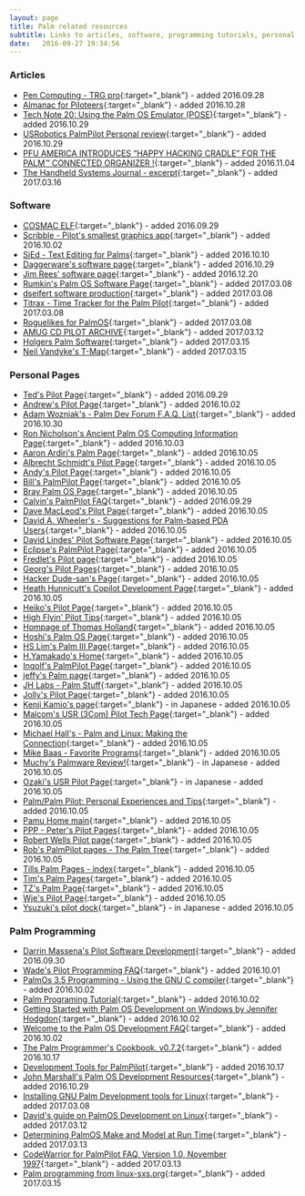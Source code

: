 ```yaml
---
layout: page
title: Palm related resources
subtitle: Links to articles, software, programming tutorials, personal pages etc.
date:   2016-09-27 19:34:56
---
```


### Articles
* [Pen Computing - TRG pro](http://web.archive.org/web/19991129054030/http://www.pencomputing.com/palm/Reviews/trgpro.html){:target="_blank"} - added 2016.09.28
* [Almanac for Piloteers](http://web.archive.org/web/19990220215404/http://www.item.ntnu.no/~csurgay/pilot/almanac.html){:target="_blank"} - added 2016.10.28
* [Tech Note 20: Using the Palm OS Emulator (POSE)](http://web.archive.org/web/20161003205104/https://www.nsbasic.com/palm/info/technotes/TN20.htm){:target="_blank"} - added 2016.10.29
* [USRobotics PalmPilot Personal review](http://web.archive.org/web/20160218185026/http://www.engadget.com/2012/04/01/usrobotics-palmpilot-personal-review/){:target="_blank"} - added 2016.10.29
* [PFU AMERICA INTRODUCES “HAPPY HACKING CRADLE” FOR THE PALM™ CONNECTED ORGANIZER !](http://web.archive.org/web/20000301200155/http://www.pfuca.com/news/new_crad.html){:target="_blank"} - added 2016.11.04
* [The Handheld Systems Journal - excerpt](http://web.archive.org/web/19970710163742/http://www.cdpubs.com/excerpts.html){:target="_blank"} - added 2017.03.16

### Software      
* [COSMAC ELF](http://web.archive.org/web/20141224202616/http://www.cosmacelf.com/tinyelf.htm){:target="_blank"} - added 2016.09.29
* [Scribble - Pilot's smallest graphics app](http://web.archive.org/web/19981205214849/http://www.iosphere.net/~howlett/pilot/scribble.html){:target="_blank"} - added 2016.10.02
* [SiEd - Text Editing for Palms](https://web.archive.org/web/20070323092635/http://benroe.com/sied/index.php){:target="_blank"} - added 2016.10.10
* [Daggerware's software page](http://web.archive.org/web/19980127125152/http://www.daggerware.com/){:target="_blank"} - added 2016.10.29
* [Jim Rees' software page](http://web.archive.org/web/20161220091747/http://www.citi.umich.edu/u/rees/pilot/){:target="_blank"} - added 2016.12.20
* [Rumkin's Palm OS Software Page](http://web.archive.org/web/20150916201027/http://rumkin.com/software/palm/){:target="_blank"} - added 2017.03.08
* [dseifert software production](http://web.archive.org/web/20020803005339/http://www.dseifert.de/){:target="_blank"} - added 2017.03.08
* [Titrax - Time Tracker for the Palm Pilot](http://web.archive.org/web/20040608005141/http://www.titrax.com/){:target="_blank"} - added 2017.03.08
* [Roguelikes for PalmOS](http://web.archive.org/web/20140730190000/http://roguelike-palm.sourceforge.net/){:target="_blank"} - added 2017.03.08
* [AMUG CD PILOT ARCHIVE](http://web.archive.org/web/19970211093211/http://cdrom.amug.org/http/pilot/pilot.html){:target="_blank"} - added 2017.03.12
* [Holgers Palm Software](http://web.archive.org/web/20160210165417/http://klawitter.de/palm/index.html){:target="_blank"} - added 2017.03.15
* [Neil Vandyke's T-Map](http://www.neilvandyke.org/t-map/){:target="_blank"} - added 2017.03.15

### Personal Pages
* [Ted's Pilot Page](http://web.archive.org/web/19981203160903/http://web.mit.edu/tytso/www/pilot/index.html){:target="_blank"} - added 2016.09.29
* [Andrew's Pilot Page](http://web.archive.org/web/19981206010148/http://www.iosphere.net/~howlett/pilot/){:target="_blank"} - added 2016.10.02
* [Adam Wozniak's - Palm Dev Forum F.A.Q. List](http://web.archive.org/web/20010224202514/http://wozniak.dnsalias.org/~adam/PalmFAQ.html){:target="_blank"} - added 2016.10.30
* [Ron Nicholson's Ancient Palm OS Computing Information Page](http://web.archive.org/web/20141224194937/http://www.nicholson.com/rhn/palm.html){:target="_blank"} - added 2016.10.03
* [Aaron Ardiri's Palm Page](http://web.archive.org/web/20010718130351/http://www.ardiri.com/index.php?redir=palm){:target="_blank"} - added 2016.10.05
* [Albrecht Schmidt's Pilot Page](http://www.teco.edu/~albrecht/handheld/){:target="_blank"} - added 2016.10.05
* [Andy's Pilot Page](http://web.archive.org/web/19980702045119/http://www.pilotpage.com/){:target="_blank"} - added 2016.10.05
* [Bill's PalmPilot Page](http://web.archive.org/web/19971021171107/http://www.electronhut.com/pilot/){:target="_blank"} - added 2016.10.05
* [Bray Palm OS Page](http://web.archive.org/web/20150104101218/http://davidbray.org/palm/){:target="_blank"} - added 2016.10.05
* [Calvin's PalmPilot FAQ](http://web.archive.org/web/19980115010500/http://pilotfaq.com/){:target="_blank"} - added 2016.09.29
* [Dave MacLeod's Pilot Page](http://web.archive.org/web/19990420202243/http://www.netcomuk.co.uk/~davmac/pilot.htm){:target="_blank"} - added 2016.10.05
* [David A. Wheeler's - Suggestions for Palm-based PDA Users](http://web.archive.org/web/20141224222752/http://www.dwheeler.com/palm-suggest.html){:target="_blank"} - added 2016.10.05
* [David Lindes' Pilot Software Page](http://web.archive.org/web/20150404200052/http://www.daveltd.com/pilot/){:target="_blank"} - added 2016.10.05
* [Eclipse's PalmPilot Page](http://web.archive.org/web/20160131195959/http://www.urbin.net/EWW/etext/eclipse/palmpilot.html){:target="_blank"} - added 2016.10.05
* [Fredlet's Pilot page](http://web.archive.org/web/20000612005129/http://www.fredlet.com/palm/pilot.htm){:target="_blank"} - added 2016.10.05
* [Georg's Pilot Pages](http://web.archive.org/web/19990224124200/http://www.westfalen.de/hugo/forth/index.html){:target="_blank"} - added 2016.10.05
* [Hacker Dude-san's Page](http://web.archive.org/web/20000816154147/http://www.tt.rim.or.jp/~tatsushi/){:target="_blank"} - added 2016.10.05
* [Heath Hunnicutt's Copilot Development Page](http://web.archive.org/web/19980110140321/http://ofb.net/~heath/pilot/copilot/){:target="_blank"} - added 2016.10.05
* [Heiko's Pilot Page](http://web.archive.org/web/19971210205617/http://www.fh-flensburg.de/iam/Studiengang/Studenten/HeikoHansen/#About){:target="_blank"} - added 2016.10.05
* [High Flyin' Pilot Tips](http://web.archive.org/web/20000606162205/http://www.novadesign.com/kermit/index.htm){:target="_blank"} - added 2016.10.05
* [Hompage of Thomas Holland](http://web.archive.org/web/20150709171634/http://www.innot.de/){:target="_blank"} - added 2016.10.05
* [Hoshi's Palm OS Page](http://web.archive.org/web/20090609090324/http://www.sra.co.jp/people/hoshi/palmos/){:target="_blank"} - added 2016.10.05
* [HS Lim's Palm III Page](http://web.archive.org/web/20141228204048/http://lhs1701.tripod.com/palmiii/lhspalm3.htm){:target="_blank"} - added 2016.10.05
* [H.Yamakado's Home](http://web.archive.org/web/20091204172234/http://www001.upp.so-net.ne.jp/h-yama/index-e.htm){:target="_blank"} - added 2016.10.05
* [Ingolf's PalmPilot Page](http://web.archive.org/web/20010404060552/http://www.geocities.com/SiliconValley/Campus/1719/){:target="_blank"} - added 2016.10.05
* [jeffy's Palm page](http://web.archive.org/web/20150112185602/http://tomecat.com/jeffy/palm.html){:target="_blank"} - added 2016.10.05
* [JH Labs - Palm Stuff](http://web.archive.org/web/20160125232320/http://www.jhlabs.com/palm/){:target="_blank"} - added 2016.10.05
* [Jolly's Pilot Page](http://web.archive.org/web/19990423033258/http://home.t-online.de/home/johler/pilot.html){:target="_blank"} - added 2016.10.05
* [Kenji Kamio's page](http://web.archive.org/web/19990221152244/http://www2e.meshnet.or.jp/~kamio/){:target="_blank"} - in Japanese - added 2016.10.05
* [Malcom's USR (3Com) Pilot Tech Page](http://web.archive.org/web/19990219133534/http://homepages.ihug.co.nz/~malc/pilot.htm){:target="_blank"} - added 2016.10.05
* [Michael Hall's - Palm and Linux: Making the Connection](http://web.archive.org/web/20011117155045/http://www.cstone.net/~mphall/pilot_linux.html){:target="_blank"} - added 2016.10.05
* [Mike Baas - Favorite Programs](http://web.archive.org/web/20131220071145/http://mikebaas.org/programs/){:target="_blank"} - added 2016.10.05
* [Muchy's Palmware Review!](http://web.archive.org/web/20000305122218/http://muchy.com/){:target="_blank"} - in Japanese - added 2016.10.05
* [Ozaki's USR Pilot Page](http://web.archive.org/web/19970720091933/http://www.urban.or.jp/home/oz/pilot.htm){:target="_blank"} - in Japanese - added 2016.10.05
* [Palm/Palm Pilot: Personal Experiences and Tips](http://web.archive.org/web/20150920201127/http://www.faughnan.com/palm.html){:target="_blank"} - added 2016.10.05
* [Pamu Home main](http://web.archive.org/web/20160722223718/http://www.pamupamu.com/indexe.html){:target="_blank"} - added 2016.10.05
* [PPP - Peter's Pilot Pages](http://web.archive.org/web/20141218052807/http://pspilot.de/){:target="_blank"} - added 2016.10.05
* [Robert Wells Pilot page](http://web.archive.org/web/20160720200945/http://wellscs.com/pilot/){:target="_blank"} - added 2016.10.05
* [Rob's PalmPilot pages - The Palm Tree](http://web.archive.org/web/20050215090653/http://www.thepalmtree.com/){:target="_blank"} - added 2016.10.05
* [Tills Palm Pages - index](http://web.archive.org/web/20141005025320/http://www.harbaum.org/till/palm/index.html){:target="_blank"} - added 2016.10.05
* [Tim's Palm Pages](http://web.archive.org/web/20140519140458/http://www.interlog.com/~tcharron/Palm8M/){:target="_blank"} - added 2016.10.05
* [TZ's Palm Page](http://web.archive.org/web/20040611162424/http://my.execpc.com/~tz/){:target="_blank"} - added 2016.10.05
* [Wje's Pilot Page](http://web.archive.org/web/19990117034404/http://www.mv.com/users/wje/pilot.html){:target="_blank"} - added 2016.10.05
* [Ysuzuki's pilot dock](http://web.archive.org/web/19990203072706/http://www.gix.or.jp/~ysuzuki/){:target="_blank"} - in Japanese - added 2016.10.05

### Palm Programming
* [Darrin Massena's Pilot Software Development](http://web.archive.org/web/19981207014821/http://www.massena.com/darrin/pilot/index.html){:target="_blank"} - added 2016.09.30
* [Wade's Pilot Programming FAQ](http://web.archive.org/web/19980614103130/http://www.wademan.com/Pilot/Program/FAQ.htm){:target="_blank"} - added 2016.10.01
* [PalmOs 3.5 Programming - Using the GNU C compiler](http://web.archive.org/web/20050610082349/http://membres.lycos.fr/pbriol/palmos/gcc.html){:target="_blank"} - added 2016.10.02
* [Palm Programing Tutorial](http://web.archive.org/web/20030110032033/http://www.ligfiets.net/toni/palm/tutorial/uk/){:target="_blank"} - added 2016.10.02
* [Getting Started with Palm OS Development on Windows by Jennifer Hodgdon](http://web.archive.org/web/20040229005540/http://www.poplarware.com/palmdev.html){:target="_blank"} - added 2016.10.02
* [Welcome to the Palm OS Development FAQ](http://web.archive.org/web/20040402134534/http://flippinbits.com/twiki/bin/view/FAQ/WebHome){:target="_blank"} - added 2016.10.02
* [The Palm Programmer's Cookbook. v0.7.2](http://web.archive.org/web/20161010205110/http://onboardc.sourceforge.net/cookbook.html){:target="_blank"} - added 2016.10.17
* [Development Tools for PalmPilot](http://web.archive.org/web/20160125232736/http://hewgill.com/pilot/){:target="_blank"} - added 2016.10.17
* [John Marshall's Palm OS Development Resources](http://web.archive.org/web/20060615021346/http://homepages.enterprise.net/jmarshall/palmos/){:target="_blank"} - added 2016.10.29
* [Installing GNU Palm Development tools for Linux](http://web.archive.org/web/20040905110119/http://www.titrax.com/devel/Installing-tools.html){:target="_blank"} - added 2017.03.08
* [David's guide on PalmOS Development on Linux](http://web.archive.org/web/20010224003316/http://lisas.de/~david/palmos/){:target="_blank"} - added 2017.03.12
* [Determining PalmOS Make and Model at Run Time](http://web.archive.org/web/20070208110924/http://www.mobilegeographics.com/dev/devices.php){:target="_blank"} - added 2017.03.13
* [CodeWarrior for PalmPilot FAQ, Version 1.0, November 1997](http://web.archive.org/web/19980119061851/http://www.metrowerks.com/games/pilot/faq.html){:target="_blank"} - added 2017.03.13
* [Palm programming from linux-sxs.org](http://web.archive.org/web/20170315220348/http://linux-sxs.org/non_pc/palmprog.html){:target="_blank"} - added 2017.03.15
